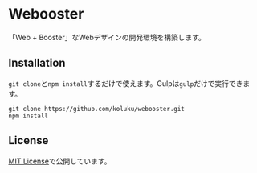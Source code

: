 # Webooster

「Web + Booster」なWebデザインの開発環境を構築します。

## Installation

`git clone`と`npm install`するだけで使えます。Gulpは`gulp`だけで実行できます。

```
git clone https://github.com/koluku/webooster.git
npm install
```

## License

[MIT License](LICENSE.md)で公開しています。

